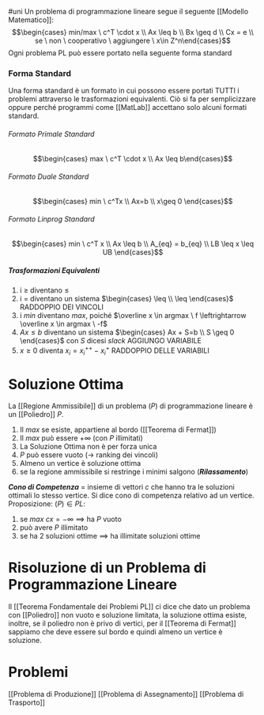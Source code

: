 #uni 
Un problema di programmazione lineare segue il seguente [[Modello Matematico]]:
$$\begin{cases} min/max \ c^T \cdot x \\ Ax \leq b \\ Bx \geq d \\ Cx = e \\ se \ non \ cooperativo \ aggiungere \ x\in Z^n\end{cases}$$
Ogni problema PL può essere portato nella seguente forma standard
### Forma Standard
Una forma standard è un formato in cui possono essere portati TUTTI i problemi attraverso le trasformazioni equivalenti. Ciò si fa per semplicizzare oppure perché programmi come [[MatLab]] accettano solo alcuni formati standard.
###### Formato Primale Standard
$$\begin{cases} max \ c^T \cdot x \\ Ax \leq b\end{cases}$$
###### Formato Duale Standard
$$\begin{cases} min \ c^Tx \\ Ax=b \\ x\geq 0 \end{cases}$$
###### Formato Linprog Standard
$$\begin{cases} min \ c^T x \\ Ax \leq b \\ A_{eq} = b_{eq} \\ LB \leq x \leq UB \end{cases}$$
##### Trasformazioni Equivalenti
1. i $\geq$ diventano $\leq$
2. i $=$ diventano un sistema $\begin{cases} \leq \\ \leq \end{cases}$ RADDOPPIO DEI VINCOLI
3. i $min$ diventano $max$, poiché $\overline x \in argmax \ f \leftrightarrow \overline x \in argmax \ -f$ 
4.  $Ax \leq b$ diventano un sistema $\begin{cases} Ax + S=b \\ S \geq 0 \end{cases}$ con $S$ dicesi $slack$ AGGIUNGO VARIABILE
5. $x \geq 0$ diventa $x_i = x_i^{++} - x_i^+$ RADDOPPIO DELLE VARIABILI
# Soluzione Ottima
La [[Regione Ammissibile]] di un problema $(P)$ di programmazione lineare è un [[Poliedro]] $P$. 
1. Il $max$ se esiste, appartiene al bordo ([[Teorema di Fermat]])
2. Il $max$ può essere $+\infty$ (con $P$ illimitati)
3. La Soluzione Ottima non è per forza unica
4. $P$ può essere vuoto ($\to$ ranking dei vincoli)
5. Almeno un vertice è soluzione ottima
6. se la regione ammissibile si restringe i minimi salgono (___Rilassamento___)

___Cono di Competenza___ = insieme di vettori $c$ che hanno tra le soluzioni ottimali lo stesso vertice. Si dice cono di competenza relativo ad un vertice.
Proposizione:
$(P) \in PL$:
1. se $max \ cx = -\infty$ $\implies$ ha $P$ vuoto
2.  può avere $P$ illimitato
3. se ha $2$ soluzioni ottime $\implies$ ha illimitate soluzioni ottime
# Risoluzione di un Problema di Programmazione Lineare
Il [[Teorema Fondamentale dei Problemi PL]] ci dice che dato un problema con [[Poliedro]] non vuoto e soluzione limitata, la soluzione ottima esiste, inoltre, se il poliedro non è privo di vertici, per il [[Teorema di Fermat]] sappiamo che deve essere sul bordo e quindi almeno un vertice è soluzione.
# Problemi
[[Problema di Produzione]] 
[[Problema di Assegnamento]] 
[[Problema di Trasporto]] 